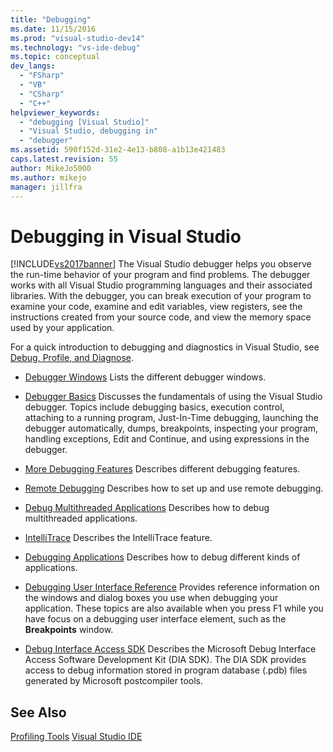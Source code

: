 ```yaml
---
title: "Debugging"
ms.date: 11/15/2016
ms.prod: "visual-studio-dev14"
ms.technology: "vs-ide-debug"
ms.topic: conceptual
dev_langs:
  - "FSharp"
  - "VB"
  - "CSharp"
  - "C++"
helpviewer_keywords:
  - "debugging [Visual Studio]"
  - "Visual Studio, debugging in"
  - "debugger"
ms.assetid: 590f152d-31e2-4e13-b808-a1b13e421483
caps.latest.revision: 55
author: MikeJo5000
ms.author: mikejo
manager: jillfra
---
```

# Debugging in Visual Studio
[!INCLUDE[vs2017banner](../includes/vs2017banner.md)]
The Visual Studio debugger helps you observe the run-time behavior of your program and find problems. The debugger works with all Visual Studio programming languages and their associated libraries. With the debugger, you can break execution of your program to examine your code, examine and edit variables, view registers, see the instructions created from your source code, and view the memory space used by your application.

 For a quick introduction to debugging and diagnostics in Visual Studio, see [Debug, Profile, and Diagnose](https://www.visualstudio.com/features/debugging-and-diagnostics-vs).

-   [Debugger Windows](../debugger/debugger-windows.md) Lists the different debugger windows.

-   [Debugger Basics](../debugger/debugger-basics.md) Discusses the fundamentals of using the Visual Studio debugger. Topics include debugging basics, execution control, attaching to a running program, Just-In-Time debugging, launching the debugger automatically, dumps, breakpoints, inspecting your program, handling exceptions, Edit and Continue, and using expressions in the debugger.

-   [More Debugging Features](../debugger/more-debugging-features.md) Describes different debugging features.

-   [Remote Debugging](../debugger/remote-debugging.md) Describes how to set up and use remote debugging.

-   [Debug Multithreaded Applications](../debugger/debug-multithreaded-applications-in-visual-studio.md) Describes how to debug multithreaded applications.

-   [IntelliTrace](../debugger/intellitrace.md) Describes the IntelliTrace feature.

-   [Debugging Applications](../debugger/debugging-applications.md) Describes how to debug different kinds of  applications.

-   [Debugging User Interface Reference](../debugger/debugging-user-interface-reference.md) Provides reference information on the windows and dialog boxes you use when debugging your application. These topics are also available when you press F1 while you have focus on a debugging user interface element, such as the **Breakpoints** window.

-   [Debug Interface Access SDK](../debugger/debug-interface-access/debug-interface-access-sdk.md) Describes the Microsoft Debug Interface Access Software Development Kit (DIA SDK). The DIA SDK provides access to debug information stored in program database (.pdb) files generated by Microsoft postcompiler tools.

## See Also
 [Profiling Tools](../profiling/profiling-tools.md)
 [Visual Studio IDE](../ide/visual-studio-ide.md)
